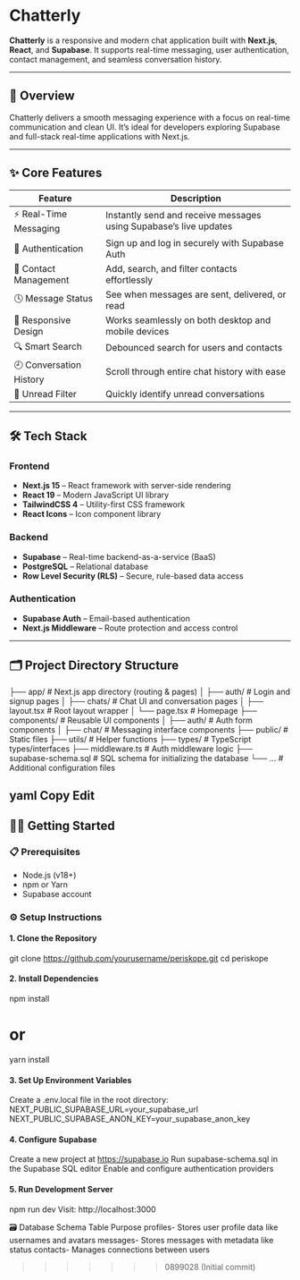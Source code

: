# Chatterly


**Chatterly** is a responsive and modern chat application built with **Next.js**, **React**, and **Supabase**. It supports real-time messaging, user authentication, contact management, and seamless conversation history.

---

## 🚀 Overview

Chatterly delivers a smooth messaging experience with a focus on real-time communication and clean UI. It’s ideal for developers exploring Supabase and full-stack real-time applications with Next.js.

---

## ✨ Core Features

| Feature                | Description                                                                  |
|------------------------|------------------------------------------------------------------------------|
| ⚡ Real-Time Messaging | Instantly send and receive messages using Supabase’s live updates             |
| 🔐 Authentication      | Sign up and log in securely with Supabase Auth                                |
| 👥 Contact Management  | Add, search, and filter contacts effortlessly                                  |
| 🕓 Message Status      | See when messages are sent, delivered, or read                                |
| 📱 Responsive Design   | Works seamlessly on both desktop and mobile devices                           |
| 🔍 Smart Search        | Debounced search for users and contacts                                       |
| 🕘 Conversation History| Scroll through entire chat history with ease                                  |
| 📩 Unread Filter       | Quickly identify unread conversations                                         |

---

## 🛠️ Tech Stack

### Frontend
- **Next.js 15** – React framework with server-side rendering
- **React 19** – Modern JavaScript UI library
- **TailwindCSS 4** – Utility-first CSS framework
- **React Icons** – Icon component library

### Backend
- **Supabase** – Real-time backend-as-a-service (BaaS)
- **PostgreSQL** – Relational database
- **Row Level Security (RLS)** – Secure, rule-based data access

### Authentication
- **Supabase Auth** – Email-based authentication
- **Next.js Middleware** – Route protection and access control

---

## 🗂️ Project Directory Structure

├── app/ # Next.js app directory (routing & pages)
│ ├── auth/ # Login and signup pages
│ ├── chats/ # Chat UI and conversation pages
│ ├── layout.tsx # Root layout wrapper
│ └── page.tsx # Homepage
├── components/ # Reusable UI components
│ ├── auth/ # Auth form components
│ ├── chat/ # Messaging interface components
├── public/ # Static files
├── utils/ # Helper functions
├── types/ # TypeScript types/interfaces
├── middleware.ts # Auth middleware logic
├── supabase-schema.sql # SQL schema for initializing the database
└── ... # Additional configuration files

yaml
Copy
Edit
---

## 🧑‍💻 Getting Started

### 📋 Prerequisites

- Node.js (v18+)
- npm or Yarn
- Supabase account

### ⚙️ Setup Instructions

#### 1. Clone the Repository
git clone https://github.com/yourusername/periskope.git
cd periskope
#### 2. Install Dependencies
npm install
# or
yarn install
#### 3. Set Up Environment Variables
Create a .env.local file in the root directory:
NEXT_PUBLIC_SUPABASE_URL=your_supabase_url
NEXT_PUBLIC_SUPABASE_ANON_KEY=your_supabase_anon_key
#### 4. Configure Supabase
Create a new project at https://supabase.io
Run supabase-schema.sql in the Supabase SQL editor
Enable and configure authentication providers

#### 5. Run Development Server
npm run dev
Visit: http://localhost:3000

🗃️ Database Schema
Table	Purpose
profiles-	Stores user profile data like usernames and avatars
messages-	Stores messages with metadata like status
contacts- Manages connections between users
>>>>>>> 0899028 (Initial commit)